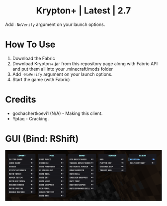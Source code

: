 <h1 align="center">Krypton+ | Latest | 2.7 </h1>

Add ```-NoVerify``` argument on your launch options.

# How To Use
1. Download the Fabric
2. Download Krypton+.jar from this repository page along with Fabric API and put them all into your .minecraft/mods folder
3. Add ```-NoVerify``` argument on your launch options.
4. Start the game (with Fabric)

# Credits
- gochachertkoevi1 (N/A) - Making this client.
- Yptaq - Cracking.

# GUI (Bind: RShift)

![image](https://github.com/FrexiikWare/Krypton-Plus/blob/main/GUI.png?raw=true)
